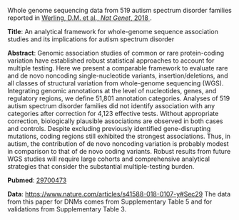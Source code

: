 
Whole genome sequencing data from 519 autism spectrum disorder families
reported in
<a href="https://www.nature.com/articles/s41588-018-0107-y" target="_blank">
Werling, D.M. et al., *Nat Genet*, 2018
</a>.

**Title**: An analytical framework for whole-genome sequence association 
studies and its implications for autism spectrum disorder

**Abstract**: Genomic association studies of common or rare protein-coding variation have
established robust statistical approaches to account for multiple testing. Here
we present a comparable framework to evaluate rare and de novo noncoding
single-nucleotide variants, insertion/deletions, and all classes of structural
variation from whole-genome sequencing (WGS). Integrating genomic annotations
at the level of nucleotides, genes, and regulatory regions, we define 51,801
annotation categories. Analyses of 519 autism spectrum disorder families did
not identify association with any categories after correction for 4,123
effective tests. Without appropriate correction, biologically plausible
associations are observed in both cases and controls. Despite excluding
previously identified gene-disrupting mutations, coding regions still exhibited
the strongest associations. Thus, in autism, the contribution of de novo
noncoding variation is probably modest in comparison to that of de novo coding
variants. Robust results from future WGS studies will require large cohorts and
comprehensive analytical strategies that consider the substantial
multiple-testing burden.

**Pubmed**:
<a href="https://pubmed.ncbi.nlm.nih.gov/29700473/" target="_blank">29700473</a>

**Data**: <a href="https://www.nature.com/articles/s41588-018-0107-y#Sec29" target="_blank">https://www.nature.com/articles/s41588-018-0107-y#Sec29</a>
The data from this paper for DNMs comes from Supplementary Table 5 and for validations from Supplementary Table 3.